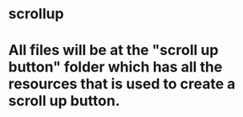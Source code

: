 # scrollup
# 
# All files will be at the "scroll up button" folder which has all the resources that is used to create a scroll up button.
